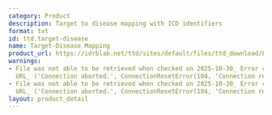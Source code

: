 ```yaml
---
category: Product
description: Target to disease mapping with ICD identifiers
format: txt
id: ttd.target-disease
name: Target-Disease Mapping
product_url: https://idrblab.net/ttd/sites/default/files/ttd_download/P1-06-Target_disease.txt
warnings:
- File was not able to be retrieved when checked on 2025-10-30_ Error connecting to
  URL_ ('Connection aborted.', ConnectionResetError(104, 'Connection reset by peer'))
- File was not able to be retrieved when checked on 2025-10-30_ Error connecting to
  URL_ ('Connection aborted.', ConnectionResetError(104, 'Connection reset by peer'))
layout: product_detail
---
```

